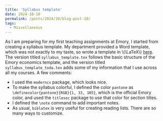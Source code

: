 ```yaml
---
title: 'Syllabus template'
date: 2024-10-10
permalink: /posts/2024/10/blog-post-10/
tags:
  - Miscellaneous
---
```


As I am preparing for my first teaching assignments at Emory, I started from creating a syllabus template. My department provided a Word template, which was not exactly to my taste, so wrote a template in \\(\LaTeX\\) [here](/files/syllabus_template.zip). The version titled ``syllabus_template.tex`` follows the basic structure of the Emory economics template, and the version titled ``syllabus_template_toda.tex`` adds some of my information that I use across all my courses. A few comments:

- I used the ``moderncv`` package, which looks nice.
- To make the syllabus colorful, I defined the color ``pantone`` as ``\definecolor{pantone}{RGB}{1, 33, 105}``, which is the official Emory color, and used the ``titlesec`` package to use that color for section titles.
- I defined the ``\note`` command to add important notes.
- As usual, ``biblatex`` is very useful for creating reading lists. There are so many ways to customize.